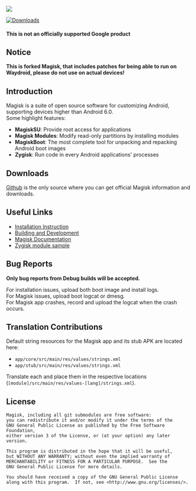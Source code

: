 ![](docs/images/logo.png)

[![Downloads](https://img.shields.io/badge/dynamic/json?color=green&label=Downloads&query=totalString&url=https%3A%2F%2Fraw.githubusercontent.com%2Ftopjohnwu%2Fmagisk-files%2Fcount%2Fcount.json&cacheSeconds=1800)](https://raw.githubusercontent.com/topjohnwu/magisk-files/count/count.json)

#### This is not an officially supported Google product

## Notice

**This is forked Magisk, that includes patches for being able to run on Waydroid, please do not use on actual devices!**

## Introduction

Magisk is a suite of open source software for customizing Android, supporting devices higher than Android 6.0.<br>
Some highlight features:

- **MagiskSU**: Provide root access for applications
- **Magisk Modules**: Modify read-only partitions by installing modules
- **MagiskBoot**: The most complete tool for unpacking and repacking Android boot images
- **Zygisk**: Run code in every Android applications' processes

## Downloads

[Github](https://github.com/topjohnwu/Magisk/releases) is the only source where you can get official Magisk information and downloads.

## Useful Links

- [Installation Instruction](https://topjohnwu.github.io/Magisk/install.html)
- [Building and Development](https://topjohnwu.github.io/Magisk/build.html)
- [Magisk Documentation](https://topjohnwu.github.io/Magisk/)
- [Zygisk module sample](https://github.com/topjohnwu/zygisk-module-sample)

## Bug Reports

**Only bug reports from Debug builds will be accepted.**

For installation issues, upload both boot image and install logs.<br>
For Magisk issues, upload boot logcat or dmesg.<br>
For Magisk app crashes, record and upload the logcat when the crash occurs.

## Translation Contributions

Default string resources for the Magisk app and its stub APK are located here:

- `app/core/src/main/res/values/strings.xml`
- `app/stub/src/main/res/values/strings.xml`

Translate each and place them in the respective locations (`[module]/src/main/res/values-[lang]/strings.xml`).

## License

    Magisk, including all git submodules are free software:
    you can redistribute it and/or modify it under the terms of the
    GNU General Public License as published by the Free Software Foundation,
    either version 3 of the License, or (at your option) any later version.

    This program is distributed in the hope that it will be useful,
    but WITHOUT ANY WARRANTY; without even the implied warranty of
    MERCHANTABILITY or FITNESS FOR A PARTICULAR PURPOSE.  See the
    GNU General Public License for more details.

    You should have received a copy of the GNU General Public License
    along with this program.  If not, see <http://www.gnu.org/licenses/>.
